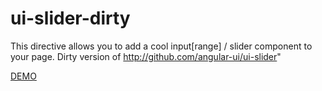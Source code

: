 ui-slider-dirty
===============

This directive allows you to add a cool input[range] / slider component to your page. Dirty version of http://github.com/angular-ui/ui-slider"

[DEMO](http://douglasduteil.github.io/ui-slider-dirty)
